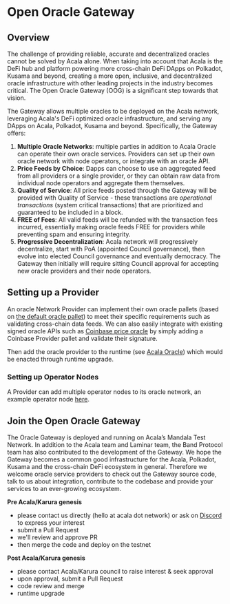 # Open Oracle Gateway

## Overview

The challenge of providing reliable, accurate and decentralized oracles cannot be solved by Acala alone. When taking into account that Acala is the DeFi hub and platform powering more cross-chain DeFi DApps on Polkadot, Kusama and beyond, creating a more open, inclusive, and decentralized oracle infrastructure with other leading projects in the industry becomes critical. The Open Oracle Gateway (OOG) is a significant step towards that vision.&#x20;

The Gateway allows multiple oracles to be deployed on the Acala network, leveraging Acala's DeFi optimized oracle infrastructure, and serving any DApps on Acala, Polkadot, Kusama and beyond.  Specifically, the Gateway offers:

1. **Multiple Oracle Networks**: multiple parties in addition to Acala Oracle can operate their own oracle services. Providers can set up their own oracle network with node operators, or integrate with an oracle API.&#x20;
2. **Price Feeds by Choice**: Dapps can choose to use an aggregated feed from all providers or a single provider, or they can obtain raw data from individual node operators and aggregate them themselves.&#x20;
3. **Quality of Service**: All price feeds posted through the Gateway will be provided with Quality of Service - these transactions are _operational transactions_ (system critical transactions) that are prioritized and guaranteed to be included in a block.
4. **FREE of Fees**: All valid feeds will be refunded with the transaction fees incurred, essentially making oracle feeds FREE for providers while preventing spam and ensuring integrity.&#x20;
5. **Progressive Decentralization**: Acala network will progressively decentralize, start with PoA (appointed Council governance), then evolve into elected Council governance and eventually democracy. The Gateway then initially will require sitting Council approval for accepting new oracle providers and their node operators.&#x20;

## Setting up a Provider

An oracle Network Provider can implement their own oracle pallets (based on [the default oracle pallet](https://github.com/open-web3-stack/open-runtime-module-library/tree/master/oracle)) to meet their specific requirements such as validating cross-chain data feeds. We can also easily integrate with existing signed oracle APIs such as [Coinbase price oracle](https://blog.coinbase.com/introducing-the-coinbase-price-oracle-6d1ee22c7068) by simply adding a Coinbase Provider pallet and validate their signature.

Then add the oracle provider to the runtime (see [Acala Oracle](https://github.com/AcalaNetwork/Acala/blob/master/runtime/mandala/src/lib.rs#L447)) which would be enacted through runtime upgrade.&#x20;

### Setting up Operator Nodes

A Provider can add multiple operator nodes to its oracle network, an example operator node [here](https://github.com/laminar-protocol/oracle-server).

## Join the Open Oracle Gateway

The Oracle Gateway is deployed and running on Acala’s Mandala Test Network. In addition to the Acala team and Laminar team, the Band Protocol team has also contributed to the development of the Gateway. We hope the Gateway becomes a common good infrastructure for the Acala, Polkadot, Kusama and the cross-chain DeFi ecosystem in general. Therefore we welcome oracle service providers to check out the Gateway source code, talk to us about integration, contribute to the codebase and provide your services to an ever-growing ecosystem.

**Pre Acala/Karura genesis**

* please contact us directly (hello at acala dot network) or ask on [Discord](https://discord.gg/vdbFVCH) to express your interest
* submit a Pull Request
* we'll review and approve PR
* then merge the code and deploy on the testnet

**Post Acala/Karura genesis**

* please contact Acala/Karura council to raise interest & seek approval
* upon approval, submit a Pull Request&#x20;
* code review and merge
* runtime upgrade

